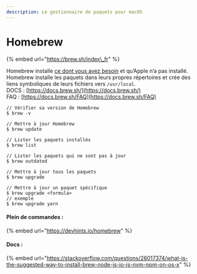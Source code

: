 ```yaml
---
description: Le gestionnaire de paquets pour macOS
---
```


# Homebrew

{% embed url="https://brew.sh/index\_fr" %}

Homebrew installe [ce dont vous avez besoin](https://formulae.brew.sh/formula/) et qu’Apple n’a pas installé.  
Homebrew installe les paquets dans leurs propres répertoires et crée des liens symboliques de leurs fichiers vers `/usr/local`.  
DOCS : [https://docs.brew.sh/](https://docs.brew.sh/)  
FAQ :  [https://docs.brew.sh/FAQ](https://docs.brew.sh/FAQ)

```text
// Vérifier sa version de Homebrew
$ brew -v

// Mettre à jour Homebrew
$ brew update

// Lister les paquets installés
$ brew list

// Lister les paquets qui ne sont pas à jour
$ brew outdated

// Mettre à jour tous les paquets
$ brew upgrade

// Mettre à jour un paquet spécifique
$ brew upgrade <formula>
// exemple
$ brew upgrade yarn
```

#### Plein de commandes :

{% embed url="https://devhints.io/homebrew" %}



#### Docs :

{% embed url="https://stackoverflow.com/questions/28017374/what-is-the-suggested-way-to-install-brew-node-js-io-js-nvm-npm-on-os-x" %}



